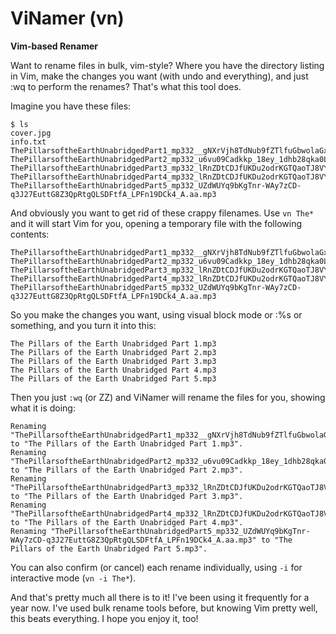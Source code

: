 # ViNamer (vn)

**Vim-based Renamer**

Want to rename files in bulk, vim-style? Where you have the directory listing
in Vim, make the changes you want (with undo and everything), and just :wq to
perform the renames? That's what this tool does.

Imagine you have these files:

	$ ls
	cover.jpg
	info.txt
    ThePillarsoftheEarthUnabridgedPart1_mp332__gNXrVjh8TdNub9fZTlfuGbwolaGxdgIPe1zeFhUcv7c6UPWcu53osmW9mbRaQ.aa.mp3
    ThePillarsoftheEarthUnabridgedPart2_mp332_u6vu09Cadkkp_18ey_1dhb28qka0LPglEsl_FUwJOZPHkJq5P68gkzRNhtQnXg.aa.mp3
    ThePillarsoftheEarthUnabridgedPart3_mp332_lRnZDtCDJfUKDu2odrKGTQaoTJ8VYsq36cDQKONEPM17VeBBG4nhkkGwDLxhBg.aa.mp3
    ThePillarsoftheEarthUnabridgedPart4_mp332_lRnZDtCDJfUKDu2odrKGTQaoTJ8VYsq36cDQKONEPM17VeBBG4nhkkGwDLxhBg.aa.mp3
    ThePillarsoftheEarthUnabridgedPart5_mp332_UZdWUYq9bKgTnr-WAy7zCD-q3J27EuttG8Z3QpRtgQLSDFtfA_LPFn19DCk4_A.aa.mp3

And obviously you want to get rid of these crappy filenames. Use `vn The*`
and it will start Vim for you, opening a temporary file with the following
contents:

    ThePillarsoftheEarthUnabridgedPart1_mp332__gNXrVjh8TdNub9fZTlfuGbwolaGxdgIPe1zeFhUcv7c6UPWcu53osmW9mbRaQ.aa.mp3
    ThePillarsoftheEarthUnabridgedPart2_mp332_u6vu09Cadkkp_18ey_1dhb28qka0LPglEsl_FUwJOZPHkJq5P68gkzRNhtQnXg.aa.mp3
    ThePillarsoftheEarthUnabridgedPart3_mp332_lRnZDtCDJfUKDu2odrKGTQaoTJ8VYsq36cDQKONEPM17VeBBG4nhkkGwDLxhBg.aa.mp3
    ThePillarsoftheEarthUnabridgedPart4_mp332_lRnZDtCDJfUKDu2odrKGTQaoTJ8VYsq36cDQKONEPM17VeBBG4nhkkGwDLxhBg.aa.mp3
    ThePillarsoftheEarthUnabridgedPart5_mp332_UZdWUYq9bKgTnr-WAy7zCD-q3J27EuttG8Z3QpRtgQLSDFtfA_LPFn19DCk4_A.aa.mp3

So you make the changes you want, using visual block mode or :%s or something,
and you turn it into this:

    The Pillars of the Earth Unabridged Part 1.mp3
    The Pillars of the Earth Unabridged Part 2.mp3
    The Pillars of the Earth Unabridged Part 3.mp3
    The Pillars of the Earth Unabridged Part 4.mp3
    The Pillars of the Earth Unabridged Part 5.mp3

Then you just `:wq` (or ZZ) and ViNamer will rename the files for you, showing what it is doing:

    Renaming "ThePillarsoftheEarthUnabridgedPart1_mp332__gNXrVjh8TdNub9fZTlfuGbwolaGxdgIPe1zeFhUcv7c6UPWcu53osmW9mbRaQ.aa.mp3" to "The Pillars of the Earth Unabridged Part 1.mp3".
    Renaming "ThePillarsoftheEarthUnabridgedPart2_mp332_u6vu09Cadkkp_18ey_1dhb28qka0LPglEsl_FUwJOZPHkJq5P68gkzRNhtQnXg.aa.mp3" to "The Pillars of the Earth Unabridged Part 2.mp3".
    Renaming "ThePillarsoftheEarthUnabridgedPart3_mp332_lRnZDtCDJfUKDu2odrKGTQaoTJ8VYsq36cDQKONEPM17VeBBG4nhkkGwDLxhBg.aa.mp3" to "The Pillars of the Earth Unabridged Part 3.mp3".
    Renaming "ThePillarsoftheEarthUnabridgedPart4_mp332_lRnZDtCDJfUKDu2odrKGTQaoTJ8VYsq36cDQKONEPM17VeBBG4nhkkGwDLxhBg.aa.mp3" to "The Pillars of the Earth Unabridged Part 4.mp3".
    Renaming "ThePillarsoftheEarthUnabridgedPart5_mp332_UZdWUYq9bKgTnr-WAy7zCD-q3J27EuttG8Z3QpRtgQLSDFtfA_LPFn19DCk4_A.aa.mp3" to "The Pillars of the Earth Unabridged Part 5.mp3".

You can also confirm (or cancel) each rename individually, using `-i` for
interactive mode (`vn -i The*`).

And that's pretty much all there is to it! I've been using it frequently for a
year now. I've used bulk rename tools before, but knowing Vim pretty well, this
beats everything. I hope you enjoy it, too!

